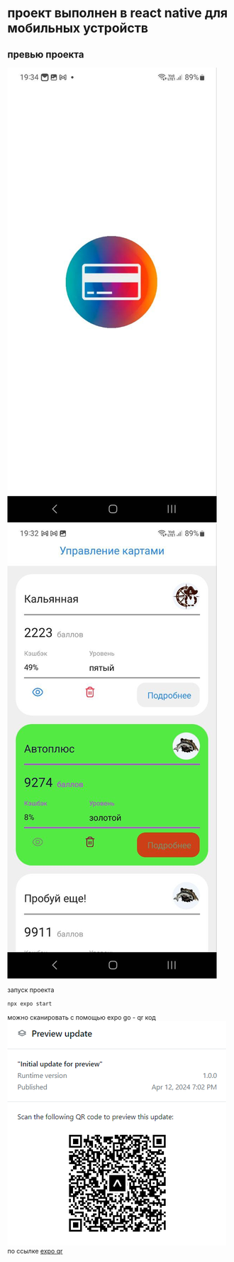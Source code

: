 # проект выполнен в react native для мобильных устройств
## превью проекта
![стартовый экран](./example/photo_2024-04-12_19-34-18.jpg "стартовый экран")
![основной экран](./example/photo_2024-04-12_19-33-11.jpg "основной экран")

запуск проекта
```sh
npx expo start
```
можно сканировать с помощью expo go - qr код 
![qr код](./example/qr%20expo.png "qr код")
по ссылке [expo qr](https://expo.dev/preview/update?message=Initial%20update%20for%20preview&updateRuntimeVersion=1.0.0&createdAt=2024-04-12T12%3A02%3A11.660Z&slug=exp&projectId=ba894ef3-a368-499f-83aa-05948ed177b6&group=d04d7dbf-ed2e-45aa-a8b1-ad4b8c15615e)
